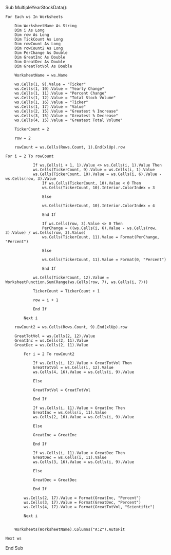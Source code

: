 Sub MultipleYearStockData():

    For Each ws In Worksheets
    
        Dim WorksheetName As String
        Dim i As Long
        Dim row As Long
        Dim TickCount As Long
        Dim rowCount As Long
        Dim rowCount2 As Long
        Dim PerChange As Double
        Dim GreatInc As Double
        Dim GreatDec As Double
        Dim GreatTotVol As Double
        
        WorksheetName = ws.Name
        
        ws.Cells(1, 9).Value = "Ticker"
        ws.Cells(1, 10).Value = "Yearly Change"
        ws.Cells(1, 11).Value = "Percent Change"
        ws.Cells(1, 12).Value = "Total Stock Volume"
        ws.Cells(1, 16).Value = "Ticker"
        ws.Cells(1, 17).Value = "Value"
        ws.Cells(2, 15).Value = "Greatest % Increase"
        ws.Cells(3, 15).Value = "Greatest % Decrease"
        ws.Cells(4, 15).Value = "Greatest Total Volume"
        
        TickerCount = 2
        
        row = 2
        
        rowCount = ws.Cells(Rows.Count, 1).End(xlUp).row
            
    For i = 2 To rowCount
            
                If ws.Cells(i + 1, 1).Value <> ws.Cells(i, 1).Value Then
                ws.Cells(TickerCount, 9).Value = ws.Cells(i, 1).Value
                ws.Cells(TickerCount, 10).Value = ws.Cells(i, 6).Value - ws.Cells(row, 3).Value
                    If ws.Cells(TickerCount, 10).Value < 0 Then
                    ws.Cells(TickerCount, 10).Interior.ColorIndex = 3
                
                    Else
                
                    ws.Cells(TickerCount, 10).Interior.ColorIndex = 4
                
                    End If
                    
                    If ws.Cells(row, 3).Value <> 0 Then
                    PerChange = ((ws.Cells(i, 6).Value - ws.Cells(row, 3).Value) / ws.Cells(row, 3).Value)
                    ws.Cells(TickerCount, 11).Value = Format(PerChange, "Percent")
                    
                    Else
                    
                    ws.Cells(TickerCount, 11).Value = Format(0, "Percent")
                    
                    End If
                    
                ws.Cells(TickerCount, 12).Value = WorksheetFunction.Sum(Range(ws.Cells(row, 7), ws.Cells(i, 7)))
                
                TickerCount = TickerCount + 1
                
                row = i + 1
                
                End If
            
            Next i
            
        rowCount2 = ws.Cells(Rows.Count, 9).End(xlUp).row
       
        GreatTotVol = ws.Cells(2, 12).Value
        GreatInc = ws.Cells(2, 11).Value
        GreatDec = ws.Cells(2, 11).Value
        
            For i = 2 To rowCount2
                
                If ws.Cells(i, 12).Value > GreatTotVol Then
                GreatTotVol = ws.Cells(i, 12).Value
                ws.Cells(4, 16).Value = ws.Cells(i, 9).Value
                
                Else
                
                GreatTotVol = GreatTotVol
                
                End If
                    
                If ws.Cells(i, 11).Value > GreatInc Then
                GreatInc = ws.Cells(i, 11).Value
                ws.Cells(2, 16).Value = ws.Cells(i, 9).Value
                
                Else
                
                GreatInc = GreatInc
                
                End If
                
                If ws.Cells(i, 11).Value < GreatDec Then
                GreatDec = ws.Cells(i, 11).Value
                ws.Cells(3, 16).Value = ws.Cells(i, 9).Value
                
                Else
                
                GreatDec = GreatDec
                
                End If
                           
            ws.Cells(2, 17).Value = Format(GreatInc, "Percent")
            ws.Cells(3, 17).Value = Format(GreatDec, "Percent")
            ws.Cells(4, 17).Value = Format(GreatTotVol, "Scientific")
            
            Next i
            
        
        Worksheets(WorksheetName).Columns("A:Z").AutoFit
            
    Next ws
        
End Sub

<!--
**AnnaE578/AnnaE578** is a ✨ _special_ ✨ repository because its `README.md` (this file) appears on your GitHub profile.

Here are some ideas to get you started:

- 🔭 I’m currently working on ...
- 🌱 I’m currently learning ...
- 👯 I’m looking to collaborate on ...
- 🤔 I’m looking for help with ...
- 💬 Ask me about ...
- 📫 How to reach me: ...
- 😄 Pronouns: ...
- ⚡ Fun fact: ...
-->
